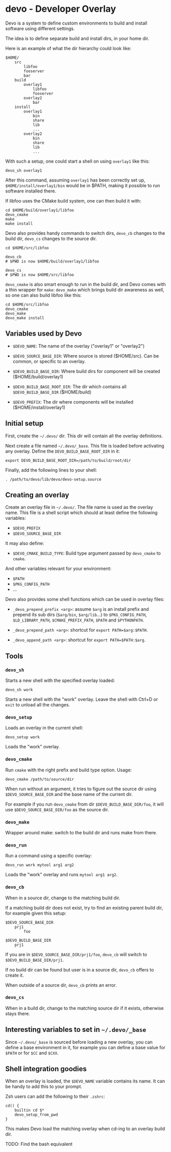 # devo - Developer Overlay

Devo is a system to define custom environments to build and install software
using different settings.

The idea is to define separate build and install dirs, in your home dir.

Here is an example of what the dir hierarchy could look like:

    $HOME/
        src
            libfoo
            fooserver
            bar
        build
            overlay1
                libfoo
                fooserver
            overlay2
                bar
        install
            overlay1
                bin
                share
                lib
                ...
            overlay2
                bin
                share
                lib
                ...

With such a setup, one could start a shell on using `overlay1` like this:

    devo_sh overlay1

After this command, assuming `overlay1` has been correctly set up,
`$HOME/install/overlay1/bin` would be in $PATH, making it possible to run
software installed there.

If libfoo uses the CMake build system, one can then build it with:

    cd $HOME/build/overlay1/libfoo
    devo_cmake
    make
    make install

Devo also provides handy commands to switch dirs, `devo_cb` changes to the build
dir, `devo_cs` changes to the source dir.

    cd $HOME/src/libfoo

    devo_cb
    # $PWD is now $HOME/build/overlay1/libfoo

    devo_cs
    # $PWD is now $HOME/src/libfoo

`devo_cmake` is also smart enough to run in the build dir, and Devo comes with a
thin wrapper for `make`: `devo_make` which brings build dir awareness as well,
so one can also build libfoo like this:

    cd $HOME/src/libfoo
    devo_cmake
    devo_make
    devo_make install

## Variables used by Devo

- `$DEVO_NAME`: The name of the overlay ("overlay1" or "overlay2")

- `$DEVO_SOURCE_BASE_DIR`: Where source is stored ($HOME/src). Can be common, or
specific to an overlay.

- `$DEVO_BUILD_BASE_DIR`: Where build dirs for component will be created
($HOME/build/overlay1)

- `$DEVO_BUILD_BASE_ROOT_DIR`: The dir which contains all `$DEVO_BUILD_BASE_DIR`
($HOME/build)

- `$DEVO_PREFIX`: The dir where components will be installed
  ($HOME/install/overlay1)

## Initial setup

First, create the `~/.devo/` dir. This dir will contain all the overlay
definitions.

Next create a file named `~/.devo/_base`. This file is loaded before activating
any overlay. Define the `DEVO_BUILD_BASE_ROOT_DIR` in it:

    export DEVO_BUILD_BASE_ROOT_DIR=/path/to/build/root/dir

Finally, add the following lines to your shell:

    . /path/to/devo/lib/devo/devo-setup.source

## Creating an overlay

Create an overlay file in `~/.devo/`. The file name is used as the overlay name.
This file is a shell script which should at least define the following
variables:

- `$DEVO_PREFIX`
- `$DEVO_SOURCE_BASE_DIR`

It may also define:

- `$DEVO_CMAKE_BUILD_TYPE`: Build type argument passed by `devo_cmake` to `cmake`.

And other variables relevant for your environment:

- `$PATH`
- `$PKG_CONFIG_PATH`
- ...

Devo also provides some shell functions which can be used in overlay files:

- `_devo_prepend_prefix <arg>`: assume `$arg` is an install prefix and prepend
  its sub dirs (`$arg/bin`, `$arg/lib`...) to `$PKG_CONFIG_PATH`,
  `$LD_LIBRARY_PATH`, `$CMAKE_PREFIX_PATH`, `$PATH` and `$PYTHONPATH`.

- `_devo_prepend_path <arg>`: shortcut for `export PATH=$arg:$PATH`.

- `_devo_append_path <arg>`: shortcut for `export PATH=$PATH:$arg`.

## Tools

### `devo_sh`

Starts a new shell with the specified overlay loaded:

    devo_sh work

Starts a new shell with the "work" overlay. Leave the shell with Ctrl+D or
`exit` to unload all the changes.

### `devo_setup`

Loads an overlay in the current shell:

    devo_setup work

Loads the "work" overlay.

### `devo_cmake`

Run `cmake` with the right prefix and build type option. Usage:

    devo_cmake /path/to/source/dir

When run without an argument, it tries to figure out the source dir using
`$DEVO_SOURCE_BASE_DIR` and the base name of the current dir.

For example if you run `devo_cmake` from dir `$DEVO_BUILD_BASE_DIR/foo`, it
will use `$DEVO_SOURCE_BASE_DIR/foo` as the source dir.

### `devo_make`

Wrapper around make: switch to the build dir and runs make from there.

### `devo_run`

Run a command using a specific overlay:

    devo_run work mytool arg1 arg2

Loads the "work" overlay and runs `mytool arg1 arg2`.

### `devo_cb`

When in a source dir, change to the matching build dir.

If a matching build dir does not exist, try to find an existing parent build
dir, for example given this setup:

    $DEVO_SOURCE_BASE_DIR
        prj1
            foo

    $DEVO_BUILD_BASE_DIR
        prj1

If you are in `$DEVO_SOURCE_BASE_DIR/prj1/foo`, `devo_cb` will switch to
`$DEVO_BUILD_BASE_DIR/prj1`.

If no build dir can be found but user is in a source dir, `devo_cb` offers to
create it.

When outside of a source dir, `devo_cb` prints an error.

### `devo_cs`

When in a build dir, change to the matching source dir if it exists, otherwise
stays there.

## Interesting variables to set in `~/.devo/_base`

Since `~/.devo/_base` is sourced before loading a new overlay, you can define a
base environment in it, for example you can define a base value for `$PATH` or
for `$CC` and `$CXX`.

## Shell integration goodies

When an overlay is loaded, the `$DEVO_NAME` variable contains its name. It can
be handy to add this to your prompt.

Zsh users can add the following to their `.zshrc`:

    cd() {
        builtin cd $*
        devo_setup_from_pwd
    }

This makes Devo load the matching overlay when cd-ing to an overlay build dir.

TODO: Find the bash equivalent
